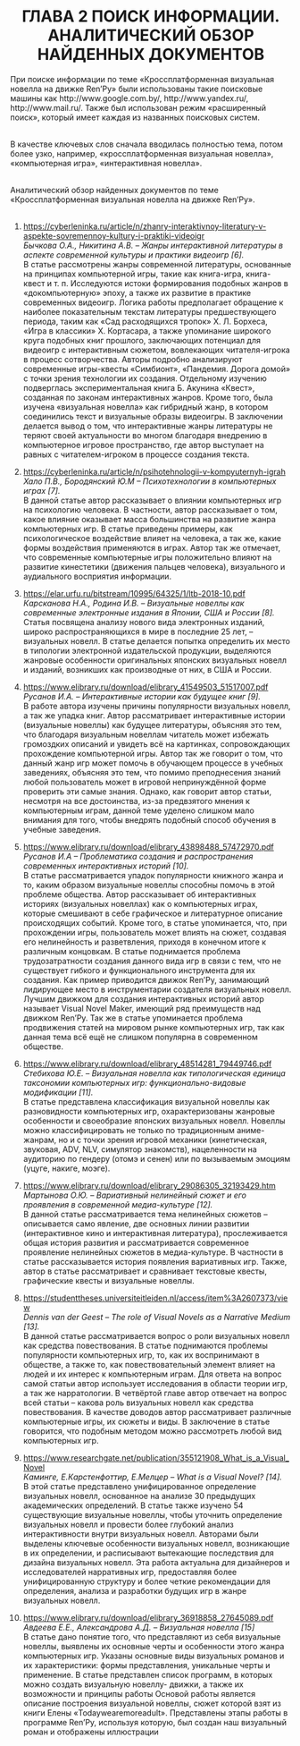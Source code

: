 <h1 align="center">ГЛАВА 2 ПОИСК ИНФОРМАЦИИ. АНАЛИТИЧЕСКИЙ ОБЗОР НАЙДЕННЫХ ДОКУМЕНТОВ</h1>
При поиске информации по теме «Кроссплатформенная визуальная новелла на движке Ren’Py» были использованы такие поисковые машины как http://www.google.com.by/, http://www.yandex.ru/, http://www.mail.ru/. Также был использован режим «расширенный поиск», который имеет каждая из названных поисковых систем.<br><br>

В качестве ключевых слов сначала вводилась полностью тема, потом более узко, например, «кроссплатформенная визуальная новелла», «компьютерная игра», «интерактивная новелла».<br><br>

Аналитический обзор найденных документов по теме «Кроссплатформенная визуальная новелла на движке Ren’Py».<br><br>

1. https://cyberleninka.ru/article/n/zhanry-interaktivnoy-literatury-v-aspekte-sovremennoy-kultury-i-praktiki-videoigr<br>
_Бычкова О.А., Никитина А.В. – Жанры интерактивной литературы в аспекте современной культуры и практики видеоигр [6]._<br>
В статье рассмотрены жанры современной литературы, основанные на принципах компьютерной игры, такие как книга-игра, книга-квест и т. п. Исследуются истоки формирования подобных жанров в «докомпьютерную» эпоху, а также их развитие в практике современных видеоигр. Логика работы предполагает обращение к наиболее показательным текстам литературы предшествующего периода, таким как «Сад расходящихся тропок» Х. Л. Борхеса, «Игра в классики» Х. Кортасара, а также упоминание широкого круга подобных книг прошлого, заключающих потенциал для видеоигр с интерактивным сюжетом, вовлекающих читателя-игрока в процесс сотворчества. Авторы подробно анализируют современные игры-квесты «Симбионт», «Пандемия. Дорога домой» с точки зрения технологии их создания. Отдельному изучению подверглась экспериментальная книга Б. Акунина «Квест», созданная по законам интерактивных жанров. Кроме того, была изучена «визуальная новелла» как гибридный жанр, в котором соединились текст и визуальные образы видеоигры. В заключении делается вывод о том, что интерактивные жанры литературы не теряют своей актуальности во многом благодаря внедрению в компьютерное игровое пространство, где автор выступает на равных с читателем-игроком в процессе создания текста.<br>

2. https://cyberleninka.ru/article/n/psihotehnologii-v-kompyuternyh-igrah<br>
_Хало П.В., Бородянский Ю.М – Психотехнологии в компьютерных играх [7]._<br>
В данной статье автор рассказывает о влиянии компьютерных игр на психологию человека. В частности, автор рассказывает о том, какое влияние оказывает масса большинства на развитие жанра компьютерных игр. В статье приведены примеры, как психологическое воздействие влияет на человека, а так же, какие формы воздействия применяются в играх. Автор так же отмечает, что современные компьютерные игры положительно влияют на развитие кинестетики (движения пальцев человека), визуального и аудиального восприятия информации.<br>

3. https://elar.urfu.ru/bitstream/10995/64325/1/ltb-2018-10.pdf<br>
_Карсканова Н.А., Родина И.В. – Визуальные новеллы как современные электронные издания в Японии, США и России [8]._<br>
Статья посвящена анализу нового вида электронных изданий, широко распространяющихся в мире в последние 25 лет, – визуальных новелл. В статье делается попытка определить их место в типологии электронной издательской продукции, выделяются жанровые особенности оригинальных японских визуальных новелл и изданий, возникших как производные от них, в США и России.<br>

4. https://www.elibrary.ru/download/elibrary_41549503_51517007.pdf<br>
_Русанов И.А. – Интерактивные истории как будущее книг [9]._<br>
В работе автора изучены причины популярности визуальных новелл, а так же упадка книг. Автор рассматривает интерактивные истории (визуальные новеллы) как будущее литературы, объясняя это тем, что благодаря визуальным новеллам читатель может избежать громоздких описаний и увидеть всё на картинках, сопровождающих прохождение компьютерной игры. Автор так же говорит о том, что данный жанр игр может помочь в обучающем процессе в учебных заведениях, объясняя это тем, что помимо преподнесения знаний любой пользователь может в игровой непринуждённой форме проверить эти самые знания. Однако, как говорит автор статьи, несмотря на все достоинства, из-за предвзятого мнения к компьютерным играм, данной теме уделено слишком мало внимания для того, чтобы внедрять подобный способ обучения в учебные заведения.<br>

5. https://www.elibrary.ru/download/elibrary_43898488_57472970.pdf<br>
_Русанов И.А – Проблематика создания и распространения современных интерактивных историй [10]._<br>
В статье рассматривается упадок популярности книжного жанра и то, каким образом визуальные новеллы способны помочь в этой проблеме общества. Автор рассказывает об интерактивных историях (визуальных новеллах) как о компьютерных играх, которые смешивают в себе графическое и литературное описание происходящих событий. Кроме того, в статье упоминается, что, при прохождении игры, пользователь может влиять на сюжет, создавая его нелинейность и разветвления, приходя в конечном итоге к различным концовкам. В статье поднимается проблема трудозатратности создания данного вида игр в связи с тем, что не существует гибкого и функционального инструмента для их создания. Как пример приводится движок Ren’Py, занимающий лидирующее место в инструментарии создателя визуальных новелл. Лучшим движком для создания интерактивных историй автор называет Visual Novel Maker, имеющий ряд преимуществ над движком Ren’Py. Так же в статье упоминается проблема продвижения статей на мировом рынке компьютерных игр, так как данная тема всё ещё не слишком популярна в современном обществе.<br>

6. https://www.elibrary.ru/download/elibrary_48514281_79449746.pdf<br>
_Стебихова Ю.Е. – Визуальная новелла как типологическая единица таксономии компьютерных игр: функционально-видовые модификации [11]._<br>
В статье представлена классификация визуальной новеллы как разновидности компьютерных игр, охарактеризованы жанровые особенности и своеобразие японских визуальных новелл. Новеллы можно классифицировать не только по традиционным аниме-жанрам, но и с точки зрения игровой механики (кинетическая, звуковая, ADV, NLV, симулятор знакомств), нацеленности на аудиторию по гендеру (отомэ и сенен) или по вызываемым эмоциям (уцуге, накиге, моэге).<br>

7. https://www.elibrary.ru/download/elibrary_29086305_32193429.htm<br>
_Мартынова О.Ю. – Вариативный нелинейный сюжет и его проявления в современной медиа-культуре [12]._<br>
В данной статье рассматривается тема нелинейных сюжетов – описывается само явление, две основных линии развитии (интерактивное кино и интерактивная литература), прослеживается общая история развития и рассматривается современное проявление нелинейных сюжетов в медиа-культуре. В частности в статье рассказывается история появления вариативных игр. Также, автор в статье рассматривает и сравнивает текстовые квесты, графические квесты и визуальные новеллы.<br>

8. https://studenttheses.universiteitleiden.nl/access/item%3A2607373/view<br>
_Dennis van der Geest – The role of Visual Novels as a Narrative Medium [13]._<br>
В данной статье рассматривается вопрос о роли визуальных новелл как средства повествования. В статье поднимаются проблемы популярности компьютерных игр, то, как их воспринимают в обществе, а также то, как повествовательный элемент влияет на людей и их интерес к компьютерным играм. Для ответа на вопрос самой статьи автор использует исследования в области теории игр, а так же нарратологии. В четвёртой главе автор отвечает на вопрос всей статьи – какова роль визуальных новелл как средства повествования. В качестве доводов автор рассматривает различные компьютерные игры, их сюжеты и виды. В заключение в статье говорится, что подобным методом можно рассмотреть любой вид компьютерных игр.<br>

9. https://www.researchgate.net/publication/355121908_What_is_a_Visual_Novel<br>
_Каминге, Е.Карстенфоттир, Е.Мелцер  – What is a Visual Novel? [14]._<br>
В этой статье представлено унифицированное определение визуальных новелл, основанное на анализе 30 предыдущих академических определений. В статье также изучено 54 существующие визуальные новеллы, чтобы уточнить определение визуальных новелл и провести более глубокий анализ интерактивности внутри визуальных новелл. Авторами были выделены ключевые особенности визуальных новелл, возникающие в их определении, и расписывают вытекающие последствия для дизайна визуальных новелл. Эта работа актуальна для дизайнеров и исследователей нарративных игр, предоставляя более унифицированную структуру и более четкие рекомендации для определения, анализа и разработки будущих игр в жанре визуальных новелл.<br>

10. https://www.elibrary.ru/download/elibrary_36918858_27645089.pdf<br>
_Авдеева Е.Е., Александрова А.Д. – Визуальная новелла [15]_<br>
В статье дано понятие того, что представляют из себя визуальные новеллы, выявлены их основные черты и особенности этого жанра компьютерных игр. Указаны основные виды визуальных романов и их характеристики: формы представления, уникальные черты и применение. В статье представлен список программ, в которых можно создать визуальную новеллу- движки, а также их возможности и принципы работы Основой работы является описание построения визуальной новеллы, сюжет которой взят из книги Елены «Todaywearemoreadult». Представлены этапы работы в программе Ren’Py, используя которую, был создан наш визуальный роман и отображены иллюстрации<br>
